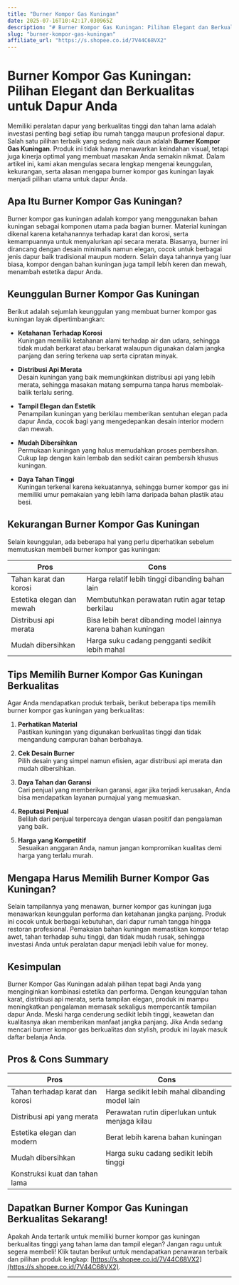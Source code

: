 ```yaml
---
title: "Burner Kompor Gas Kuningan"
date: 2025-07-16T10:42:17.030965Z
description: "# Burner Kompor Gas Kuningan: Pilihan Elegant dan Berkualitas untuk Dapur Anda..."
slug: "burner-kompor-gas-kuningan"
affiliate_url: "https://s.shopee.co.id/7V44C68VX2"
---
```

# Burner Kompor Gas Kuningan: Pilihan Elegant dan Berkualitas untuk Dapur Anda

Memiliki peralatan dapur yang berkualitas tinggi dan tahan lama adalah investasi penting bagi setiap ibu rumah tangga maupun profesional dapur. Salah satu pilihan terbaik yang sedang naik daun adalah **Burner Kompor Gas Kuningan**. Produk ini tidak hanya menawarkan keindahan visual, tetapi juga kinerja optimal yang membuat masakan Anda semakin nikmat. Dalam artikel ini, kami akan mengulas secara lengkap mengenai keunggulan, kekurangan, serta alasan mengapa burner kompor gas kuningan layak menjadi pilihan utama untuk dapur Anda.

## Apa Itu Burner Kompor Gas Kuningan?

Burner kompor gas kuningan adalah kompor yang menggunakan bahan kuningan sebagai komponen utama pada bagian burner. Material kuningan dikenal karena ketahanannya terhadap karat dan korosi, serta kemampuannya untuk menyalurkan api secara merata. Biasanya, burner ini dirancang dengan desain minimalis namun elegan, cocok untuk berbagai jenis dapur baik tradisional maupun modern. Selain daya tahannya yang luar biasa, kompor dengan bahan kuningan juga tampil lebih keren dan mewah, menambah estetika dapur Anda.

## Keunggulan Burner Kompor Gas Kuningan

Berikut adalah sejumlah keunggulan yang membuat burner kompor gas kuningan layak dipertimbangkan:

- **Ketahanan Terhadap Korosi**  
  Kuningan memiliki ketahanan alami terhadap air dan udara, sehingga tidak mudah berkarat atau berkarat walaupun digunakan dalam jangka panjang dan sering terkena uap serta cipratan minyak.

- **Distribusi Api Merata**  
  Desain kuningan yang baik memungkinkan distribusi api yang lebih merata, sehingga masakan matang sempurna tanpa harus membolak-balik terlalu sering.

- **Tampil Elegan dan Estetik**  
  Penampilan kuningan yang berkilau memberikan sentuhan elegan pada dapur Anda, cocok bagi yang mengedepankan desain interior modern dan mewah.

- **Mudah Dibersihkan**  
  Permukaan kuningan yang halus memudahkan proses pembersihan. Cukup lap dengan kain lembab dan sedikit cairan pembersih khusus kuningan.

- **Daya Tahan Tinggi**  
  Kuningan terkenal karena kekuatannya, sehingga burner kompor gas ini memiliki umur pemakaian yang lebih lama daripada bahan plastik atau besi.

## Kekurangan Burner Kompor Gas Kuningan

Selain keunggulan, ada beberapa hal yang perlu diperhatikan sebelum memutuskan membeli burner kompor gas kuningan:

| Pros                               | Cons                                          |
|-------------------------------------|------------------------------------------------|
| Tahan karat dan korosi             | Harga relatif lebih tinggi dibanding bahan lain |
| Estetika elegan dan mewah         | Membutuhkan perawatan rutin agar tetap berkilau |
| Distribusi api merata             | Bisa lebih berat dibanding model lainnya karena bahan kuningan |
| Mudah dibersihkan                 | Harga suku cadang pengganti sedikit lebih mahal |

## Tips Memilih Burner Kompor Gas Kuningan Berkualitas

Agar Anda mendapatkan produk terbaik, berikut beberapa tips memilih burner kompor gas kuningan yang berkualitas:

1. **Perhatikan Material**  
   Pastikan kuningan yang digunakan berkualitas tinggi dan tidak mengandung campuran bahan berbahaya.

2. **Cek Desain Burner**  
   Pilih desain yang simpel namun efisien, agar distribusi api merata dan mudah dibersihkan.

3. **Daya Tahan dan Garansi**  
   Cari penjual yang memberikan garansi, agar jika terjadi kerusakan, Anda bisa mendapatkan layanan purnajual yang memuaskan.

4. **Reputasi Penjual**  
   Belilah dari penjual terpercaya dengan ulasan positif dan pengalaman yang baik.

5. **Harga yang Kompetitif**  
   Sesuaikan anggaran Anda, namun jangan kompromikan kualitas demi harga yang terlalu murah.

## Mengapa Harus Memilih Burner Kompor Gas Kuningan?

Selain tampilannya yang menawan, burner kompor gas kuningan juga menawarkan keunggulan performa dan ketahanan jangka panjang. Produk ini cocok untuk berbagai kebutuhan, dari dapur rumah tangga hingga restoran profesional. Pemakaian bahan kuningan memastikan kompor tetap awet, tahan terhadap suhu tinggi, dan tidak mudah rusak, sehingga investasi Anda untuk peralatan dapur menjadi lebih value for money.

## Kesimpulan

Burner Kompor Gas Kuningan adalah pilihan tepat bagi Anda yang menginginkan kombinasi estetika dan performa. Dengan keunggulan tahan karat, distribusi api merata, serta tampilan elegan, produk ini mampu meningkatkan pengalaman memasak sekaligus mempercantik tampilan dapur Anda. Meski harga cenderung sedikit lebih tinggi, keawetan dan kualitasnya akan memberikan manfaat jangka panjang. Jika Anda sedang mencari burner kompor gas berkualitas dan stylish, produk ini layak masuk daftar belanja Anda.

## Pros & Cons Summary

| Pros                                      | Cons                                             |
|-------------------------------------------|--------------------------------------------------|
| Tahan terhadap karat dan korosi        | Harga sedikit lebih mahal dibanding model lain  |
| Distribusi api yang merata             | Perawatan rutin diperlukan untuk menjaga kilau  |
| Estetika elegan dan modern            | Berat lebih karena bahan kuningan               |
| Mudah dibersihkan                     | Harga suku cadang sedikit lebih tinggi       |
| Konstruksi kuat dan tahan lama         |                                                 |

## Dapatkan Burner Kompor Gas Kuningan Berkualitas Sekarang!

Apakah Anda tertarik untuk memiliki burner kompor gas kuningan berkualitas tinggi yang tahan lama dan tampil elegan? Jangan ragu untuk segera membeli! Klik tautan berikut untuk mendapatkan penawaran terbaik dan pilihan produk lengkap: [https://s.shopee.co.id/7V44C68VX2](https://s.shopee.co.id/7V44C68VX2).

---